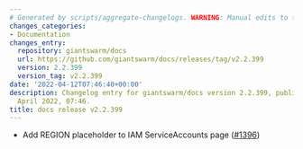 ```yaml
---
# Generated by scripts/aggregate-changelogs. WARNING: Manual edits to this files will be overwritten.
changes_categories:
- Documentation
changes_entry:
  repository: giantswarm/docs
  url: https://github.com/giantswarm/docs/releases/tag/v2.2.399
  version: 2.2.399
  version_tag: v2.2.399
date: '2022-04-12T07:46:40+00:00'
description: Changelog entry for giantswarm/docs version 2.2.399, published on 12
  April 2022, 07:46.
title: docs release v2.2.399
---
```


- Add REGION placeholder to IAM ServiceAccounts page ([#1396](https://github.com/giantswarm/docs/pull/1396))
